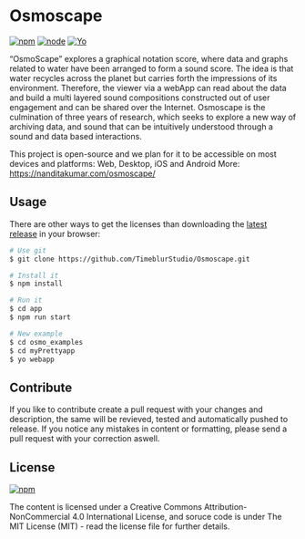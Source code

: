 # Osmoscape
[![npm](https://img.shields.io/badge/npm-v6.11.3-orange)]() [![node](https://img.shields.io/badge/node-10.17.0-orange)]() [![Yo](https://img.shields.io/badge/yo-v3.1-brightgreen)]()

“OsmoScape” explores a graphical notation score, where data and graphs related to water have been arranged to form a sound score. The idea is that water recycles across the planet but carries forth the impressions of its environment. Therefore, the viewer via a webApp can read about the data and build a multi layered sound compositions constructed out of user engagement and can be shared over the Internet. Osmoscape is the culmination of three years of research, which seeks to explore a new way of archiving data, and sound that can be intuitively understood through a sound and data based interactions.

This project is open-source and we plan for it to be accessible on most devices and platforms: Web, Desktop, iOS and Android
More: https://nanditakumar.com/osmoscape/

## Usage
There are other ways to get the licenses than downloading the [latest release](https://github.com/idleberg/Creative-Commons-Markdown/releases/latest) in your browser:

```bash
# Use git
$ git clone https://github.com/TimeblurStudio/Osmoscape.git

# Install it
$ npm install

# Run it
$ cd app
$ npm run start

# New example
$ cd osmo_examples
$ cd myPrettyapp
$ yo webapp

```

## Contribute
If you like to contribute create a pull request with your changes and description, the same will be revieved, tested and automatically pushed to release. If you notice any mistakes in content or formatting, please send a pull request with your correction aswell.

## License
[![npm](https://i.creativecommons.org/l/by-nc/4.0/88x31.png)](http://creativecommons.org/licenses/by-nc/4.0/)

The content is licensed under a Creative Commons Attribution-NonCommercial 4.0 International License, and soruce code is under The MIT License (MIT) - read the license file for further details.